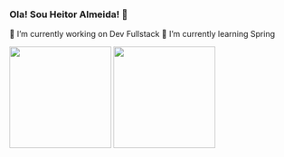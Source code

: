 ### Ola! Sou Heitor Almeida! 👋
  🔭 I’m currently working on Dev Fullstack
 🌱 I’m currently learning Spring
  <div>
  <img height="180em" src="https://github-readme-stats.vercel.app/api?username=Heitorallmeida&count_private=true&show_icons=true&theme=merko&include_all_commits=true"/>
  <img height="180em" src="https://github-readme-stats.vercel.app/api/top-langs/?username=Heitorallmeida&layout=compact&langs_count=9&theme=merko&count_private=true"/>
  </div>
